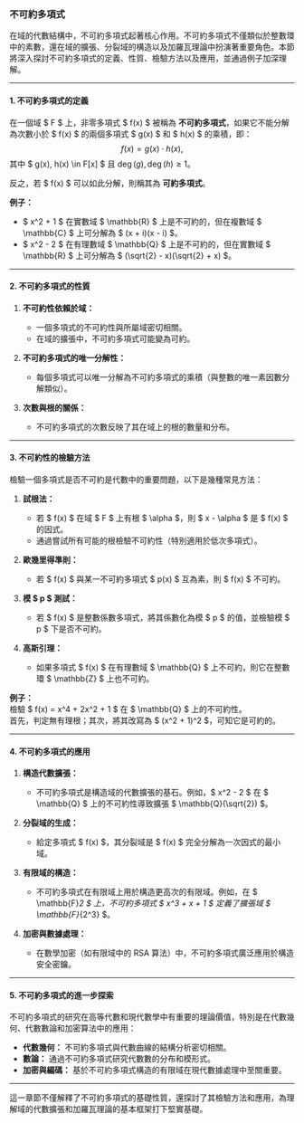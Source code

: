 ### **不可約多項式**

在域的代數結構中，不可約多項式起著核心作用。不可約多項式不僅類似於整數環中的素數，還在域的擴張、分裂域的構造以及加羅瓦理論中扮演著重要角色。本節將深入探討不可約多項式的定義、性質、檢驗方法以及應用，並通過例子加深理解。

---

#### **1. 不可約多項式的定義**

在一個域 $ F $ 上，非零多項式 $ f(x) $ 被稱為 **不可約多項式**，如果它不能分解為次數小於 $ f(x) $ 的兩個多項式 $ g(x) $ 和 $ h(x) $ 的乘積，即：
$$
f(x) = g(x) \cdot h(x),
$$
其中 $ g(x), h(x) \in F[x] $ 且 $\deg(g), \deg(h) \geq 1$。

反之，若 $ f(x) $ 可以如此分解，則稱其為 **可約多項式**。

**例子：**
- $ x^2 + 1 $ 在實數域 $ \mathbb{R} $ 上是不可約的，但在複數域 $ \mathbb{C} $ 上可分解為 $ (x + i)(x - i) $。
- $ x^2 - 2 $ 在有理數域 $ \mathbb{Q} $ 上是不可約的，但在實數域 $ \mathbb{R} $ 上可分解為 $ (\sqrt{2} - x)(\sqrt{2} + x) $。

---

#### **2. 不可約多項式的性質**

1. **不可約性依賴於域：**
   - 一個多項式的不可約性與所屬域密切相關。
   - 在域的擴張中，不可約多項式可能變為可約。

2. **不可約多項式的唯一分解性：**
   - 每個多項式可以唯一分解為不可約多項式的乘積（與整數的唯一素因數分解類似）。

3. **次數與根的關係：**
   - 不可約多項式的次數反映了其在域上的根的數量和分布。

---

#### **3. 不可約性的檢驗方法**

檢驗一個多項式是否不可約是代數中的重要問題，以下是幾種常見方法：

1. **試根法：**
   - 若 $ f(x) $ 在域 $ F $ 上有根 $ \alpha $，則 $ x - \alpha $ 是 $ f(x) $ 的因式。
   - 通過嘗試所有可能的根檢驗不可約性（特別適用於低次多項式）。

2. **歐幾里得準則：**
   - 若 $ f(x) $ 與某一不可約多項式 $ p(x) $ 互為素，則 $ f(x) $ 不可約。

3. **模 $ p $ 測試：**
   - 若 $ f(x) $ 是整數係數多項式，將其係數化為模 $ p $ 的值，並檢驗模 $ p $ 下是否不可約。

4. **高斯引理：**
   - 如果多項式 $ f(x) $ 在有理數域 $ \mathbb{Q} $ 上不可約，則它在整數環 $ \mathbb{Z} $ 上也不可約。

**例子：**  
檢驗 $ f(x) = x^4 + 2x^2 + 1 $ 在 $ \mathbb{Q} $ 上的不可約性。  
首先，判定無有理根；其次，將其改寫為 $ (x^2 + 1)^2 $，可知它是可約的。

---

#### **4. 不可約多項式的應用**

1. **構造代數擴張：**
   - 不可約多項式是構造域的代數擴張的基石。例如，$ x^2 - 2 $ 在 $ \mathbb{Q} $ 上的不可約性導致擴張 $ \mathbb{Q}(\sqrt{2}) $。

2. **分裂域的生成：**
   - 給定多項式 $ f(x) $，其分裂域是 $ f(x) $ 完全分解為一次因式的最小域。

3. **有限域的構造：**
   - 不可約多項式在有限域上用於構造更高次的有限域。例如，在 $ \mathbb{F}_2 $ 上，不可約多項式 $ x^3 + x + 1 $ 定義了擴張域 $ \mathbb{F}_{2^3} $。

4. **加密與數據處理：**
   - 在數學加密（如有限域中的 RSA 算法）中，不可約多項式廣泛應用於構造安全密鑰。

---

#### **5. 不可約多項式的進一步探索**

不可約多項式的研究在高等代數和現代數學中有重要的理論價值，特別是在代數幾何、代數數論和加密算法中的應用：
- **代數幾何：** 不可約多項式與代數曲線的結構分析密切相關。
- **數論：** 通過不可約多項式研究代數數的分布和模形式。
- **加密與編碼：** 基於不可約多項式構造的有限域在現代數據處理中至關重要。

---

這一章節不僅解釋了不可約多項式的基礎性質，還探討了其檢驗方法和應用，為理解域的代數擴張和加羅瓦理論的基本框架打下堅實基礎。